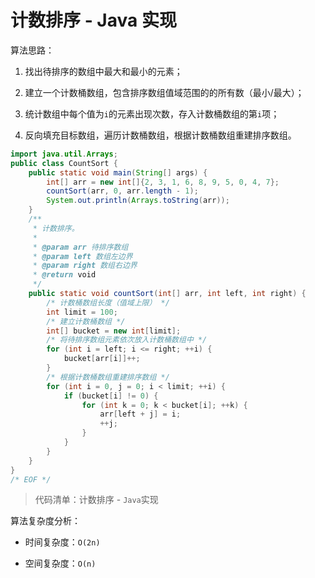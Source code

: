 # 计数排序 - Java 实现

算法思路：

1. 找出待排序的数组中最大和最小的元素；

2. 建立一个计数桶数组，包含排序数组值域范围的的所有数（最小/最大）；

3. 统计数组中每个值为`i`的元素出现次数，存入计数桶数组的第`i`项；

4. 反向填充目标数组，遍历计数桶数组，根据计数桶数组重建排序数组。

```java
import java.util.Arrays;
public class CountSort {
    public static void main(String[] args) {
        int[] arr = new int[]{2, 3, 1, 6, 8, 9, 5, 0, 4, 7};
        countSort(arr, 0, arr.length - 1);
        System.out.println(Arrays.toString(arr));
    }
    /**
     * 计数排序。
     *
     * @param arr 待排序数组
     * @param left 数组左边界
     * @param right 数组右边界
     * @return void
     */
    public static void countSort(int[] arr, int left, int right) {
        /* 计数桶数组长度（值域上限） */
        int limit = 100;
        /* 建立计数桶数组 */
        int[] bucket = new int[limit];
        /* 将待排序数组元素依次放入计数桶数组中 */
        for (int i = left; i <= right; ++i) {
            bucket[arr[i]]++;
        }
        /* 根据计数桶数组重建排序数组 */
        for (int i = 0, j = 0; i < limit; ++i) {
            if (bucket[i] != 0) {
                for (int k = 0; k < bucket[i]; ++k) {
                    arr[left + j] = i;
                    ++j;
                }
            }
        }
    }
}
/* EOF */
```
> 代码清单：计数排序 - `Java`实现

算法复杂度分析：

- 时间复杂度：`O(2n)`

- 空间复杂度：`O(n)`

<!-- EOF -->

